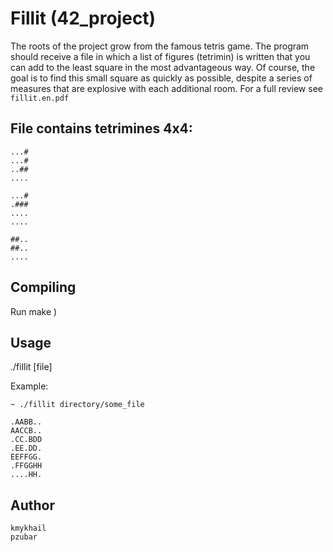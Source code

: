 # Fillit (42_project)

The roots of the project grow from the famous tetris game.
The program should receive a file in which a list of figures (tetrimin) is written that you can add to the least square in the most advantageous way. Of course, the goal is to find this small square as quickly as possible, despite a series of measures that are explosive with each additional room.
For a full review see `fillit.en.pdf`

## File contains tetrimines 4x4:
```
...#
...#
..##
....

...#
.###
....
....

##..
##..
....
```
## Compiling

Run make )

## Usage

./fillit [file]

Example:
```
~ ./fillit directory/some_file

.AABB..
AACCB..
.CC.BDD
.EE.DD.
EEFFGG.
.FFGGHH
....HH.
```
## Author
```
kmykhail
pzubar
```
